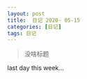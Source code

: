 ```yaml
---
layout: post
title:  日记 2020- 05-15 
categories: [日记]
tags: 日记
---
```


> 没啥标题

last day this week... 